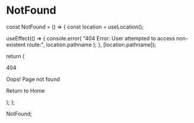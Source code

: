 # NotFound

const NotFound = () => {
  const location = useLocation();

  useEffect(() => {
    console.error(
      "404 Error: User attempted to access non-existent route:",
      location.pathname
    );
  }, [location.pathname]);

  return (
    
      
        
404

        
Oops! Page not found

        
Return to Home

      


  );
};

NotFound;